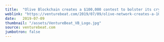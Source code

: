```yaml
---
title:  "Olive Blockchain creates a $100,000 contest to bolster its cryptocurrency platform"
weblink: "https://venturebeat.com/2019/07/09/olive-network-creates-a-100000-contest-to-bolster-its-cryptocurrency-platform/"
date:   2019-07-09
thumbnail: "/assets/VentureBeat_VB_Logo.jpg"
source: venturebeat.com
jumbotron: false
---
```


